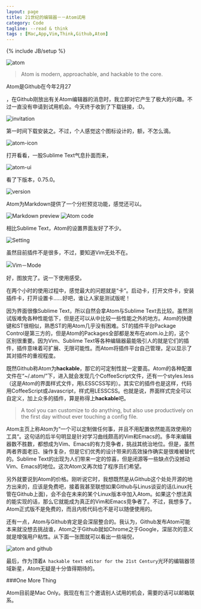 ```yaml
---
layout: page
title: 21世纪的编辑器－－Atom试用
category: Code
tagline: --read & think
tags : [Mac,App,Vim,Think,Github,Atom]
---
```

{% include JB/setup %}

![atom](http://pic.yupoo.com/jok3r/DCHAwh73/fCoJN.png)

>Atom is modern, approachable, and hackable to the core.

Atom是Github在今年2月27

，在Github刚放出有关Atom编辑器的消息时，我立即对它产生了极大的兴趣。不过一直没有申请到试用机会。今天终于收到了下载链接，:D。

![invitation](http://pic.yupoo.com/jok3r/DCHAvQA5/medium.jpg)

第一时间下载安装之。不过，个人感觉这个图标设计的，额，不怎么滴。

![atom-icon](http://pic.yupoo.com/jok3r/DCHCjkc4/small.jpg)

打开看看，一股Sublime Text气息扑面而来，

![atom-ui](http://pic.yupoo.com/jok3r/DCHAAkGR/medish.jpg)

看了下版本，0.75.0。

![version](http://pic.yupoo.com/jok3r/DCHAhxU9/medish.jpg)

Atom为Markdown提供了一个分栏预览功能，感觉还可以。

![Markdown preview](http://pic.yupoo.com/jok3r/DCHAy3BI/medish.jpg)
![Atom code](http://pic.yupoo.com/jok3r/DCHAvnKO/medish.jpg)

相比Sublime Text，Atom的设置界面友好了不少。

![Setting](http://pic.yupoo.com/jok3r/DCHAyPdf/medish.jpg)

虽然目前插件不是很多，不过，要知道Vim无处不在。

![Vim－Mode](http://pic.yupoo.com/jok3r/DCHAyvDh/medish.jpg)

好，图放完了。说一下使用感受。

在两个小时的使用过程中，感觉最大的问题就是“卡”。启动卡，打开文件卡，安装插件卡，打开设置卡......好吧，谁让人家是测试版呢！

因为界面很像Sublime Text，所以自然会拿Atom与Sublime Text去比较。虽然测试版难免各种性能低下，但是还可以从中比较一些性能之外的地方。Atom的快捷键和ST很相似，熟悉ST的用Atom几乎没有困难。ST的插件平台Package Control是第三方的，但是Atom的Packages全部都是发布在atom.io上的，这个区别很重要。因为Vim、Sublime Text等各种编辑器最能吸引人的就是它们的插件，插件意味着可扩展、无限可能性。而Atom将插件平台自己管理，足以显示了其对插件的重视程度。

既然Github称Atom为**hackable**，那它的可定制性就一定要高。Atom的各种配置文件在“~/.atom/”下，进入就会发现几个CoffeeScript文件，还有一个styles.less（这是Atom的界面样式文件，用LESSCSS写的）。其实它的插件也是这样，代码用CoffeeScript或Javascript，样式用LESSCSS。也就是说，界面样式完全可以自定义，加上众多的插件，算是称得上**hackable**吧。

>A tool you can customize to do anything, but also use productively on the first day without ever touching a config file. 

Atom主页上称Atom为“一个可以定制做任何事，并且不用配置依然能高效使用的工具“。这句话的后半句明显是针对学习曲线颇高的Vim和Emacs的。多年来编辑器数不胜数，都想成为Vim、Emacs的有力竞争者，挑战其统治地位。但是，虽然两者界面老旧、操作复杂，但是它们优秀的设计带来的高效操作确实是很难被替代的。Sublime Text的出现为人们带来一定的惊喜，但是闭源等一些缺点仍没撼动Vim、Emacs的地位。这次Atom又再次给了程序员们希望。

另外就要说到Atom的价格。刚听说它时，我想既然是从Github这个处处开源的地方出来的，应该是免费吧，接着我甚至联想如果Github与Linus谈妥的话(Linux托管在Github上面)，会不会在未来的某个Linux版本中加入Atom。如果这个想法真的能实现的话，那么它就能成为真正的Vim和Emacs竞争者了。不过，我想多了。Atom正式版不是免费的，而且内核代码也不是可以随便使用的。

还有一点，Atom与Github肯定是会深层整合的。我认为，Github发布Atom可能本来就没想去挑战谁，Atom之于Github就如Chrome之于Google，深层次的意义就是增强用户粘性。从下面一张图就可以看出一些端倪，

![atom and github](http://pic.yupoo.com/jok3r/DCHAd5Cu/medish.jpg)

最后，作为顶着`A hackable text editor for the 21st Century`光环的编辑器领域新星，Atom无疑是十分值得期待的。

###One More Thing

Atom目前是Mac Only。我现在有三个邀请别人试用的机会，需要的话可以邮箱联系。